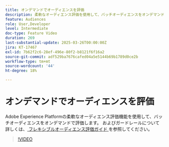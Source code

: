 ```yaml
---
title: オンデマンドでオーディエンスを評価
description: 柔軟なオーディエンス評価を使用して、バッチオーディエンスをオンデマンドで評価します。
feature: Audiences
role: User,Developer
level: Intermediate
doc-type: Feature Video
duration: 269
last-substantial-update: 2025-03-26T00:00:00Z
jira: KT-17467
exl-id: 7b62f2c6-28ef-496e-80f2-b8121f6f16a2
source-git-commit: adf529ba7676cafed04a5e5144b69b1789d0ce2b
workflow-type: tm+mt
source-wordcount: '44'
ht-degree: 18%

---
```


# オンデマンドでオーディエンスを評価

Adobe Experience Platformの柔軟なオーディエンス評価機能を使用して、バッチオーディエンスをオンデマンドで評価します。 およびガードレールについて詳しくは、[ フレキシブルオーディエンス評価ガイド ](https://experienceleague.adobe.com/en/docs/experience-platform/segmentation/methods/flexible-audience-evaluation) を参照してください。

>[!VIDEO](https://video.tv.adobe.com/v/3453640/?learn=on&enablevpops)

